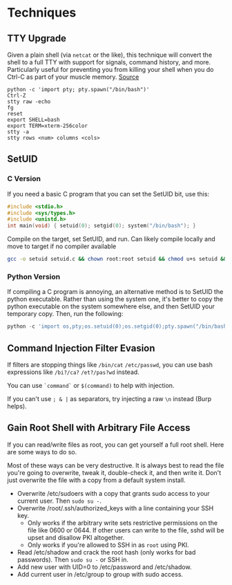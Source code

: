 # Techniques

## TTY Upgrade

Given a plain shell (via `netcat` or the like), this technique will convert the shell to a full TTY with support for signals, command history, and more. Particularly useful for preventing you from killing your shell when you do Ctrl-C as part of your muscle memory. [Source](https://blog.ropnop.com/upgrading-simple-shells-to-fully-interactive-ttys/)

```
python -c 'import pty; pty.spawn("/bin/bash")'
Ctrl-Z
stty raw -echo
fg
reset
export SHELL=bash
export TERM=xterm-256color
stty -a
stty rows <num> columns <cols>
```

## SetUID 

### C Version

If you need a basic C program that you can set the SetUID bit, use this:

```c
#include <stdio.h>
#include <sys/types.h>
#include <unistd.h>
int main(void) { setuid(0); setgid(0); system("/bin/bash"); }
```

Compile on the target, set SetUID, and run. Can likely compile locally and move to target if no compiler available

```bash
gcc -o setuid setuid.c && chown root:root setuid && chmod u+s setuid && ls -la setuid && ./setuid
```

### Python Version

If compiling a C program is annoying, an alternative method is to SetUID the python executable. Rather than using the system one, it's better to copy the python executable on the system somewhere else, and then SetUID your temporary copy. Then, run the following:

```python
python -c 'import os,pty;os.setuid(0);os.setgid(0);pty.spawn("/bin/bash");'
```

## Command Injection Filter Evasion

If filters are stopping things like `/bin/cat` `/etc/passwd`, you can use bash expressions like `/bi?/ca?` `/et?/pas?wd` instead.

You can use `` `command` `` or `$(command)` to help with injection.

If you can't use `; & |` as separators, try injecting a raw `\n` instead (Burp helps).

## Gain Root Shell with Arbitrary File Access

If you can read/write files as root, you can get yourself a full root shell. Here are some ways to do so.

Most of these ways can be very destructive. It is always best to read the file you're going to overwrite, tweak it, double-check it, and then write it. Don't just overwrite the file with a copy from a default system install.

- Overwrite /etc/sudoers with a copy that grants sudo access to your current user. Then `sudo su -`.
- Overwrite /root/.ssh/authorized_keys with a line containing your SSH key.
    - Only works if the arbitrary write sets restrictive permissions on the file like 0600 or 0644. If other users can write to the file, sshd will be upset and disallow PKI altogether.
    - Only works if you're allowed to SSH in as `root` using PKI.
- Read /etc/shadow and crack the root hash (only works for bad passwords). Then `sudo su -` or SSH in.
- Add new user with UID=0 to /etc/password and /etc/shadow.
- Add current user in /etc/group to group with sudo access.

